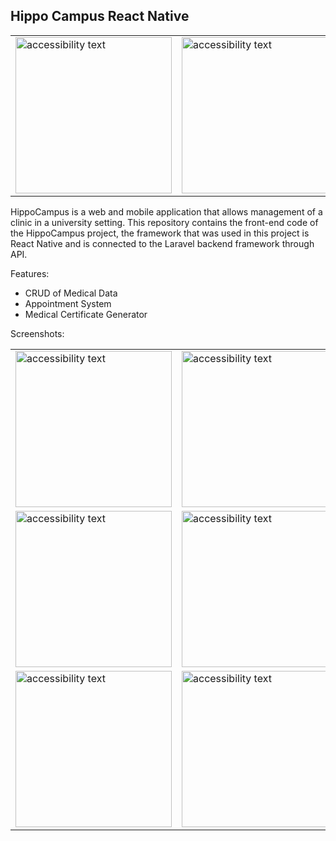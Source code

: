 ## Hippo Campus React Native
<table>
  <tr>
    <td><img src="https://user-images.githubusercontent.com/101308694/211189322-9d758494-8d09-4cf5-af02-31f96803d158.jpg" width="250" alt="accessibility text"></td>
    <td><img src="https://user-images.githubusercontent.com/101308694/211189333-d36b4e09-1948-4a3b-8160-3d5ee3dba0fa.png" width="250" alt="accessibility text"></td>
  </tr>
</table>

HippoCampus is a web and mobile application that allows management of a clinic in a university setting.
This repository contains the front-end code of the HippoCampus project, the framework that was used in this project is React Native and is connected to the Laravel 
backend framework through API.

Features:
  - CRUD of Medical Data
  - Appointment System
  - Medical Certificate Generator
  
Screenshots:
<table>
  <tr>
    <td><img src="https://user-images.githubusercontent.com/101308694/211191875-1f8bebf3-124c-4443-8732-6b3da4692b37.jpg" width="250" alt="accessibility text"></td>
    <td><img src="https://user-images.githubusercontent.com/101308694/211191877-b5e91929-c47b-4ad8-a32d-7790d0c68a29.jpg" width="250" alt="accessibility text"></td>
  </tr>
  <tr>
    <td><img src="https://user-images.githubusercontent.com/101308694/211191933-1000a245-1a57-4d7b-9c26-e7fafa41cd0d.jpg" width="250" alt="accessibility text"></td>
    <td><img src="https://user-images.githubusercontent.com/101308694/211191935-e60e0c6d-d26b-4d93-b7af-1e8aef3b6883.jpg" width="250" alt="accessibility text"></td>
    <td><img src="https://user-images.githubusercontent.com/101308694/211191936-229daadf-eac3-47b2-9761-5d87504990ee.jpg" width="250" alt="accessibility text"></td>
  </tr>
  <tr>
    <td><img src="https://user-images.githubusercontent.com/101308694/211191974-98721549-36d4-4498-a8f5-35d3b908411f.jpg" width="250" alt="accessibility text"></td>
    <td><img src="https://user-images.githubusercontent.com/101308694/211191975-bc367844-4525-43b2-a09b-22f554cf6d29.jpg" width="250" alt="accessibility text"></td>
  </tr>
</table>


